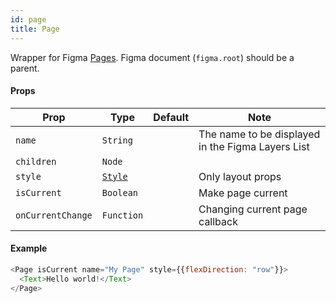 ```yaml
---
id: page
title: Page
---
```


Wrapper for Figma [Pages](https://www.figma.com/plugin-docs/api/PageNode/).
Figma document (`figma.root`) should be a parent.


#### Props

| Prop       | Type     | Default | Note                                              |
| ---------- | -------- | ------- | ------------------------------------------------- |
| `name`     | `String` |         | The name to be displayed in the Figma Layers List |
| `children` | `Node`   |         |                                                   |
| `style`    | [`Style`](/docs/styling)   |         | Only layout props                                                 |
| `isCurrent`| `Boolean`|         | Make page current                                 |
| `onCurrentChange` | `Function` | | Changing current page callback |

#### Example

```javascript
<Page isCurrent name="My Page" style={{flexDirection: "row"}}>
  <Text>Hello world!</Text>
</Page>
```
